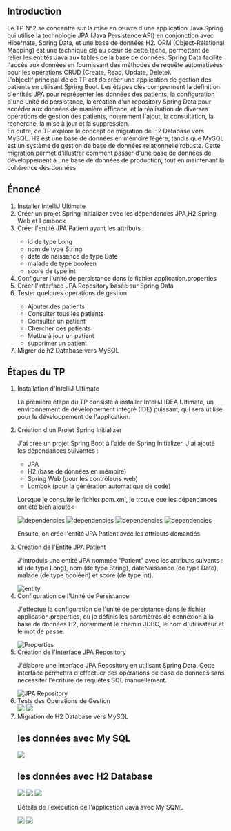 

<h2>Introduction</h2>
<p>Le TP N°2 se concentre sur la mise en œuvre d'une application Java Spring qui utilise la technologie JPA (Java Persistence API) en conjonction avec Hibernate, Spring Data, et une base de données H2. ORM (Object-Relational Mapping) est une technique clé au cœur de cette tâche, permettant de relier les entités Java aux tables de la base de données. Spring Data facilite l'accès aux données en fournissant des méthodes de requête automatisées pour les opérations CRUD (Create, Read, Update, Delete).
  <br>
  L'objectif principal de ce TP est de créer une application de gestion des patients en utilisant Spring Boot. Les étapes clés comprennent la définition d'entités JPA pour représenter les données des patients, la configuration d'une unité de persistance, la création d'un repository Spring Data pour accéder aux données de manière efficace, et la réalisation de diverses opérations de gestion des patients, notamment l'ajout, la consultation, la recherche, la mise à jour et la suppression.
  <br>
  En outre, ce TP explore le concept de migration de H2 Database vers MySQL. H2 est une base de données en mémoire légère, tandis que MySQL est un système de gestion de base de données relationnelle robuste. Cette migration permet d'illustrer comment passer d'une base de données de développement à une base de données de production, tout en maintenant la cohérence des données.</p>
<h2>Énoncé</h2>
<ol>
  <li>Installer IntelliJ Ultimate</li>
  <li>Créer un projet Spring Initializer avec les dépendances JPA,H2,Spring Web et Lombock</li>
  <li>Créer l'entité JPA Patient ayant les attributs :</li>
  <ul>
    <li>id de type Long</li>
    <li>nom de type String</li>
    <li>date de naissance de type Date</li>
    <li>malade de type booléen</li>
    <li>score de type int</li>
  </ul>
  <li>Configurer l'unité de persistance dans le fichier application.properties</li>
  <li>Créer l'interface JPA Repository basée sur Spring Data</li>
  <li>Tester quelques opérations de gestion</li>
  <ul>
    <li>Ajouter des patients</li>
    <li>Consulter tous les patients</li>
    <li>Consulter un patient</li>
    <li>Chercher des patients</li>
    <li>Mettre à jour un patient</li>
    <li>supprimer un patient</li>
  </ul>
  <li>Migrer de h2 Database vers MySQL</li>
</ol>
<h2>Étapes du TP</h2>
<ol>
  <li>Installation d'IntelliJ Ultimate</li>
  <p>La première étape du TP consiste à installer IntelliJ IDEA Ultimate, un environnement de développement intégré (IDE) puissant, qui sera utilisé pour le développement de l'application.</p>
  <li>Création d'un Projet Spring Initializer</li>
  <p>J'ai crée un projet Spring Boot à l'aide de Spring Initializer.
    J'ai ajouté les dépendances suivantes :
  </p>
  <ul>
    <li>JPA</li>
    <li>H2 (base de données en mémoire)</li>
    <li>Spring Web (pour les contrôleurs web)</li>
    <li>Lombok (pour la génération automatique de code)</li>
  </ul>
<p>Lorsque je  consulte le fichier pom.xml, je trouve que les dépendances
  ont été bien ajouté<</p>
  <img src="captures/depen1.PNG" alt="dependencies">
 <img src="captures/depen2.PNG" alt="dependencies">
 <img src="captures/depen3.PNG" alt="dependencies">
 <img src="captures/depen4.PNG" alt="dependencies">
<p>Ensuite, on crée l'entité JPA Patient avec les attributs demandés</p>
  <li>Création de l'Entité JPA Patient</li>
<p>J'introduis une entité JPA nommée "Patient" avec les attributs suivants :
id (de type Long), nom (de type String), 
dateNaissance (de type Date), malade (de type booléen) et score (de type int).</p>
  <img src="captures/entity.PNG" alt="entity">
  <li>Configuration de l'Unité de Persistance</li>
<p>J'effectue la configuration de l'unité de persistance dans le fichier
application.properties, où je définis les paramètres de connexion à la
base de données H2, notamment le chemin JDBC,
le nom d'utilisateur et le mot de passe.</p>
  <img src="captures/properties.PNG" alt="Properties">
  <li>Création de l'Interface JPA Repository</li>
<p>J'élabore une interface JPA Repository en 
utilisant Spring Data. Cette interface permettra d'effectuer des opérations de base de données sans nécessiter
l'écriture de requêtes SQL manuellement.</p>
  <img src="captures/jparepository.PNG" alt="JPA Repository">

  <li>Tests des Opérations de Gestion</li>
<img src="captures/afficherlespatient.PNG">
<img src="captures/infosPageChercher.PNG">

 <li>Migration de H2 Database vers MySQL</li>
<H2> les données avec My SQL</H2>
<img src="captures/db_h2.PNG">
<H2> les données avec H2 Database</H2>

<img src="captures/sql.PNG">
<img src="captures/sql2.PNG">
<img src="captures/sql3.PNG">
<p>Détails de l'exécution de l'application Java avec My SQML</p>
<img src="captures/sql4.PNG">
<img src="captures/sql5.PNG">





</ol>

